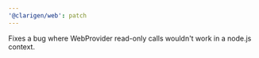 ```yaml
---
'@clarigen/web': patch
---
```


Fixes a bug where WebProvider read-only calls wouldn't work in a node.js context.
